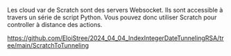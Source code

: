Les cloud var de Scratch sont des servers Websocket.
Ils sont accessible à travers un série de script Python.
Vous pouvez donc utiliser Scratch pour controller à distance des actions.

https://github.com/EloiStree/2024_04_04_IndexIntegerDateTunnelingRSA/tree/main/ScratchToTunneling
